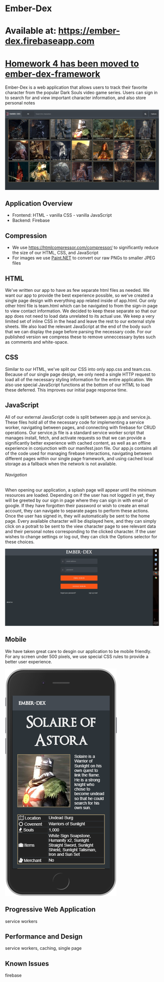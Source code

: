 # Ember-Dex
# Available at: https://ember-dex.firebaseapp.com
# [Homework 4 has been moved to ember-dex-framework](https://ember-dex-framework.firebaseapp.com)
Ember-Dex is a web application that allows users to track their favorite character from the popular Dark Souls video game series. Users can sign in to search for and view important character information, and also store personal notes

![home page](/screenshots/home-page.png)

## Application Overview
* Frontend: HTML - vanilla CSS - vanilla JavaScript
* Backend: Firebase

## Compression
* We use https://htmlcompressor.com/compressor/ to significantly reduce the size of our HTML, CSS, and JavaScript
* For images we use [Paint.NET](http://www.getpaint.net/index.html) to convert our raw PNGs to smaller JPEG files

## HTML
We've written our app to have as few separate html files as needed. We want our app to provide the best experience possible, so we've created a single page design with everything app related inside of app.html. Our only other html file is team.html which can be navigated to from the sign-in page to view contact information. We decided to keep these separate so that our app does not need to load data unrelated to its actual use. We keep a very limited set of inline CSS in the head and leave the rest to our external style sheets. We also load the relevant JavaScript at the end of the body such that we can display the page before parsing the necessary code. For our published version we compress these to remove unneccessary bytes such as comments and white-space.

## CSS
Similar to our HTML, we've split our CSS into only app.css and team.css. Because of our single page design, we only need a single HTTP request to load all of the necessary styling information for the entire application. We also use special JavaScript functions at the bottom of our HTML to load these deferred. This improves our initial page response time.

## JavaScript
All of our external JavaScript code is split between app.js and service.js. These files hold all of the necessary  code for implementing a service worker, navigating between pages, and connecting with firebase for CRUD operations. Our service.js file is a standard service worker script that manages install, fetch, and activate requests so that we can provide a significantly better experience with cached content, as well as an offline experience in conjunction with our manifest.json file. Our app.js contains all of the code used for managing firebase interactions, navigating between  different pages within our single page framework, and using cached local storage as a fallback when the network is not available.

###### Navigation
When opening our application, a splash page will appear until the minimum resources are loaded. Depending on if the user has not logged in yet, they will be greeted by our sign in page where they can sign in with email or google. If they have forgotten their password or wish to create an email account, they can navigate to separate pages to perform these actions. Once the user has signed in, they will automatically be sent to the home page. Every available character will be displayed here, and they can simply click on a potrait to be sent to the view character page to see relevant data and their personal notes corresponding to the clicked character. If the user wishes to change settings or log out, they can click the Options selector for these choices.

![siginin page](/screenshots/signin-page.png)

## Mobile
We have taken great care to desgin our application to be mobile friendly. For any screen under 500 pixels, we use special CSS rules to provide a better user experience.

![view character page mobile](/screenshots/view-character-page-mobile.png)

## Progressive Web Application
service workers

## Performance and Design
service workers, caching, single page

## Known Issues
firebase